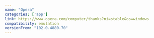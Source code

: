 ```yaml
---
name: "Opera"
categories: ['app']
link: https://www.opera.com/computer/thanks?ni=stable&os=windows
compatibility: emulation
versionFrom: "102.0.4880.70"
---
```


